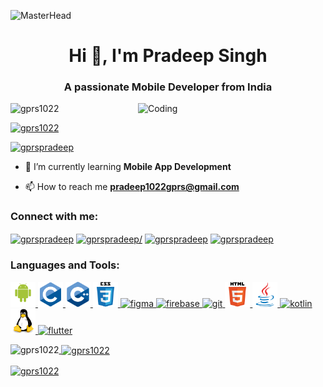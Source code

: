 ![MasterHead](https://user-images.githubusercontent.com/10498744/210012254-234538ff-d198-48aa-8964-37e6fd45d227.gif)
<h1 align="center">Hi 👋, I'm Pradeep Singh</h1>
<h3 align="center">A passionate Mobile Developer from India</h3>
<img align="right" alt="Coding" width="300" src="https://media.tenor.com/rePDfDWO3XoAAAAd/hacking.gif">
<p align="left"> <img src="https://komarev.com/ghpvc/?username=gprs1022&label=Profile%20views&color=0e75b6&style=flat" alt="gprs1022" /> </p>

<p align="left"> <a href="https://github.com/ryo-ma/github-profile-trophy"><img  width="500" src="https://github-profile-trophy.vercel.app/?username=gprs1022" alt="gprs1022" /></a> </p>

<p align="left"> <a href="https://twitter.com/gprspradeep" target="blank"><img src="https://img.shields.io/twitter/follow/gprspradeep?logo=twitter&style=for-the-badge" alt="gprspradeep" /></a> </p>

- 🌱 I’m currently learning **Mobile App Development**

- 📫 How to reach me **pradeep1022gprs@gmail.com**

<h3 align="left">Connect with me:</h3>
<p align="left">
<a href="https://twitter.com/gprspradeep" target="blank"><img align="center" src="https://raw.githubusercontent.com/rahuldkjain/github-profile-readme-generator/master/src/images/icons/Social/twitter.svg" alt="gprspradeep" height="30" width="40" /></a>
<a href="https://www.linkedin.com/in/gprspradeep/" target="blank"><img align="center" src="https://raw.githubusercontent.com/rahuldkjain/github-profile-readme-generator/master/src/images/icons/Social/linked-in-alt.svg" alt="gprspradeep/" height="30" width="40" /></a>
<a href="https://instagram.com/gprspradeep" target="blank"><img align="center" src="https://raw.githubusercontent.com/rahuldkjain/github-profile-readme-generator/master/src/images/icons/Social/instagram.svg" alt="gprspradeep" height="30" width="40" /></a>
<a href="https://www.youtube.com/@gprspradeep" target="blank"><img align="center" src="https://raw.githubusercontent.com/rahuldkjain/github-profile-readme-generator/master/src/images/icons/Social/youtube.svg" alt="gprspradeep" height="30" width="40" /></a>
</p>

<h3 align="left">Languages and Tools:</h3>
<p align="left"> <a href="https://developer.android.com" target="_blank" rel="noreferrer"> <img src="https://raw.githubusercontent.com/devicons/devicon/master/icons/android/android-original-wordmark.svg" alt="android" width="40" height="40"/> </a> <a href="https://www.cprogramming.com/" target="_blank" rel="noreferrer"> <img src="https://raw.githubusercontent.com/devicons/devicon/master/icons/c/c-original.svg" alt="c" width="40" height="40"/> </a> <a href="https://www.w3schools.com/cpp/" target="_blank" rel="noreferrer"> <img src="https://raw.githubusercontent.com/devicons/devicon/master/icons/cplusplus/cplusplus-original.svg" alt="cplusplus" width="40" height="40"/> </a> <a href="https://www.w3schools.com/css/" target="_blank" rel="noreferrer"> <img src="https://raw.githubusercontent.com/devicons/devicon/master/icons/css3/css3-original-wordmark.svg" alt="css3" width="40" height="40"/> </a> <a href="https://www.figma.com/" target="_blank" rel="noreferrer"> <img src="https://www.vectorlogo.zone/logos/figma/figma-icon.svg" alt="figma" width="40" height="40"/> </a> <a href="https://firebase.google.com/" target="_blank" rel="noreferrer"> <img src="https://www.vectorlogo.zone/logos/firebase/firebase-icon.svg" alt="firebase" width="40" height="40"/> </a> <a href="https://git-scm.com/" target="_blank" rel="noreferrer"> <img src="https://www.vectorlogo.zone/logos/git-scm/git-scm-icon.svg" alt="git" width="40" height="40"/> </a> <a href="https://www.w3.org/html/" target="_blank" rel="noreferrer"> <img src="https://raw.githubusercontent.com/devicons/devicon/master/icons/html5/html5-original-wordmark.svg" alt="html5" width="40" height="40"/> </a> <a href="https://www.java.com" target="_blank" rel="noreferrer"> <img src="https://raw.githubusercontent.com/devicons/devicon/master/icons/java/java-original.svg" alt="java" width="40" height="40"/> </a> <a href="https://kotlinlang.org" target="_blank" rel="noreferrer"> <img src="https://www.vectorlogo.zone/logos/kotlinlang/kotlinlang-icon.svg" alt="kotlin" width="40" height="40"/> </a> <a href="https://www.linux.org/" target="_blank" rel="noreferrer"> <img src="https://raw.githubusercontent.com/devicons/devicon/master/icons/linux/linux-original.svg" alt="linux" width="40" height="40"/> </a> <a href="https://flutter.dev" target="_blank" rel="noreferrer"> <img src="https://www.vectorlogo.zone/logos/flutterio/flutterio-icon.svg" alt="flutter" width="40" height="40"/> </p>


<p><img align="left" src="https://github-readme-stats.vercel.app/api/top-langs?username=gprs1022&show_icons=true&locale=en&layout=compact" alt="gprs1022" /></p>

<p>&nbsp;<img align="center" src="https://github-readme-stats.vercel.app/api?username=gprs1022&show_icons=true&locale=en" alt="gprs1022" /></p>

<p><img align="center" src="https://github-readme-streak-stats.herokuapp.com/?user=gprs1022&" alt="gprs1022" /></p>
